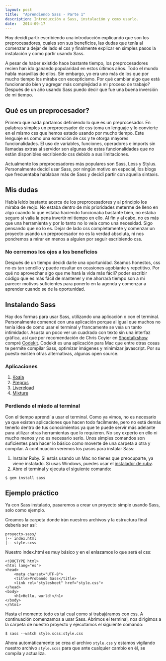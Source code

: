 ```yaml
---
layout: post
title:  "Aprendiendo Sass - Parte 1"
description: Introducción a Sass, instalación y como usarlo.
date:   2014-09-17
---
```


Hoy decidí partir escribiendo una introducción explicando que son los preprocesadores, cuales son sus beneficios, las dudas que tenía al comenzar a dejar de lado el css y finalmente explicar en simples pasos la instalación y como partir usando Sass.

A pesar de haber existido hace bastante tiempo, los preprocesadores recien han ido ganando popularidad en estos últimos años. Todo el mundo habla maravillas de ellos. Sin embargo, yo era uno más de los que por mucho tiempo los miraba con escepticismo. Por qué cambiar algo que está funcionando bien y agregar más complejidad a mi proceso de trabajo? Después de un año usando Sass puedo decir que fue una buena inversión de mi tiempo. 

## Qué es un preprocesador?

Primero que nada partamos definiendo lo que es un preprocesador. En palabras simples un preprocesador de css toma un lenguaje y lo convierte en el mismo css que hemos estado usando por mucho tiempo. Este lenguaje es como una extención de css y te otorga mayores funcionalidades. El uso de variables, funciones, operadores e imports sin llamadas extras al servidor son algunas de estas funcionalidades que no están disponibles escribiendo css debido a sus limitaciones.

Actualmente los preprocesadores más populares son Sass, Less y Stylus. Personalmente decidí usar Sass, por ningún motivo en especial, los blogs que frecuentaba hablaban más de Sass y decidí partir con aquella sintaxis.

## Mis dudas

Había leído bastante acerca de los preprocesadores y al principio los miraba de reojo. No estaba dentro de mis prioridades meterme de lleno en algo cuando lo que estaba haciendo funcionaba bastante bien, no estaba seguro si valía la pena invertir mi tiempo en ello. Al fin y al cabo, no es más que una herramienta y por lo tanto no lo veía como una necesidad. Sigo pensando que no lo es. Dejar de lado css completamente y comenzar un proyecto usando un preprocesador no es la verdad absoluta, ni nos pondremos a mirar en menos a alguien por seguir escribiendo css. 

### No cerremos los ojos a los beneficios

Después de un tiempo decidí darle una oportunidad. Seamos honestos, css no es tan sencillo y puede resultar en ocasiones agobiante y repetitivo. Por qué no aprovechar algo que me hará la vida más fácil? poder escribir código que es más fácil de mantener y me ahorrará tiempo son a mi parecer motivos suficientes para ponerlo en la agenda y comenzar a aprender cuando se de la oportunidad.

## Instalando Sass

Hay dos formas para usar Sass, utilizando una aplicación o con el terminal. Personalmente comencé con una aplicación porque al igual que muchos no tenía idea de como usar el terminal y francamente se veía un tanto intimidador. Asusta un poco ver un cuadrado con texto sin una interfaz gráfica, así que por recomendación de Chris Coyier en [Shoptalkshow](http://www.shoptalkshow.com/) compré [Codekit](https://incident57.com/codekit/). Codekit es una aplicación para Mac que entre otras cosas te permite compilar Sass, optimizar imágenes y minimizar javascript. Por su puesto existen otras alternativas, algunas open source.

### Aplicaciones

1. [Koala](http://www.koala-app.com/)
2. [Prepros](http://alphapixels.com/prepros/)
3. [Livereload](http://livereload.com/)
4. [Mixture](http://mixture.io/)

### Perdiendo el miedo al terminal

Con el tiempo aprendí a usar el terminal. Como ya vimos, no es necesario ya que existen aplicaciones que hacen todo facilmente, pero no está demás tenerlo dentro de tus conocimientos ya que te puede servir más adelante para utilizar otras herramientas que lo requieren. No soy experto en ello ni mucho menos y no es necesario serlo. Unos simples comandos son suficientes para hacer lo básico como moverte de una carpeta a otra y compilar. A continuación veremos los pasos para instalar Sass:

1. Instalar Ruby. Si estás usando un Mac no tienes que preocuparte, ya viene instalado. Si usas Windows, puedes usar el [instalador de ruby](http://www.rubyinstaller.org/).
2. Abre el terminal y ejecuta el siguiente comando: 

<pre><code class="language-scss">$ gem install sass </code></pre>

## Ejemplo práctico

Ya con Sass instalado, pasaremos a crear un proyecto simple usando Sass, solo como ejemplo. 

Creamos la carpeta donde irán nuestros archivos y la estructura final debería ser así:

<pre>
<code class="language-bash">proyecto-sass/
|-- index.html
|-- style.scss</code>
</pre>

Nuestro index.html es muy básico y en el enlazamos lo que será el css:

<pre>
<code class="language-markup">&lt;!DOCTYPE html&gt;
&lt;html lang="es"&gt;
&lt;head&gt;
    &lt;meta charset="UTF-8"&gt;
    &lt;title&gt;Probando Sass&lt;/title&gt;
    &lt;link rel="stylesheet" href="style.css"&gt;
&lt;/head&gt;
&lt;body&gt;
    &lt;h1&gt;Hello, world!&lt;/h1&gt;
&lt;/body&gt;
&lt;/html&gt;</code>
</pre>

Hasta el momento todo es tal cual como si trabajáramos con css. A continuación comenzamos a usar Sass. Abrimos el terminal, nos dirigimos a la carpeta de nuestro proyecto y ejecutamos el siguiente comando:

<pre>
<code class="language-bash">$ sass --watch style.scss:style.css</code>
</pre>

Ahora automáticamente se crea el archivo `style.css` y estamos vigilando nuestro archivo `style.scss` para que ante cualquier cambio en él, se compila y actualiza.





 






